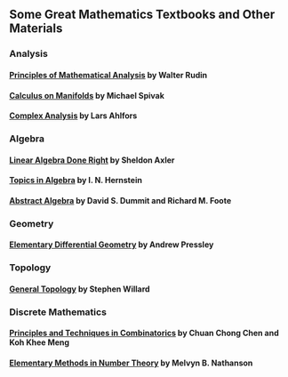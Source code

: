 ## Some Great Mathematics Textbooks and Other Materials

### Analysis

#### [Principles of Mathematical Analysis](https://www.amazon.com/Principles-Mathematical-Analysis-International-Mathematics/dp/007054235X) by Walter Rudin

#### [Calculus on Manifolds](https://www.amazon.com/Calculus-Manifolds-Approach-Classical-Theorems/dp/0805390219) by Michael Spivak

#### [Complex Analysis](https://www.amazon.com/Complex-Analysis-Lars-Ahlfors/dp/0070006571) by Lars Ahlfors

### Algebra

#### [Linear Algebra Done Right](https://link.springer.com/book/10.1007/978-3-319-11080-6) by Sheldon Axler 

#### [Topics in Algebra](https://www.amazon.com/Topics-Algebra-2nd-I-Herstein/dp/0471010901/ref=pd_aw_sbs_sccl_1/142-7282953-5777842?pd_rd_w=KpHjE&content-id=amzn1.sym.bc45384a-cf15-479c-b874-e31c5245d34e&pf_rd_p=bc45384a-cf15-479c-b874-e31c5245d34e&pf_rd_r=NQJPJN58CN5QGYB04S8X&pd_rd_wg=N8HCn&pd_rd_r=8d160956-e49d-4dd9-91a2-bf600d14abad&pd_rd_i=0471010901&psc=1) by I. N. Hernstein

#### [Abstract Algebra](https://www.amazon.com/Abstract-Algebra-3rd-David-Dummit/dp/0471433349) by David S. Dummit and Richard M. Foote

### Geometry

#### [Elementary Differential Geometry](https://link.springer.com/book/10.1007/978-1-84882-891-9) by Andrew Pressley

### Topology

#### [General Topology](https://books.google.co.in/books/about/General_Topology.html?id=-o8xJQ7Ag2cC&source=kp_book_description&redir_esc=y) by Stephen Willard

### Discrete Mathematics

#### [Principles and Techniques in Combinatorics](https://books.google.co.in/books/about/Principles_And_Techniques_In_Combinatori.html?id=jBrtCgAAQBAJ&source=kp_book_description&redir_esc=y) by Chuan Chong Chen and Koh Khee Meng

#### [Elementary Methods in Number Theory](https://link.springer.com/book/10.1007/b98870#:~:text=Elementary%20Methods%20in%20Number%20Theory%20begins%20with%20%22a%20first%20course,%2C%20prime%20numbers%2C%20and%20congruences) by Melvyn B. Nathanson

